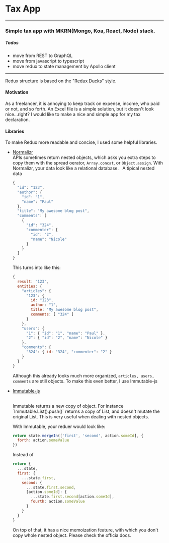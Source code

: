 # Tax App

---

### Simple tax app with MKRN(Mongo, Koa, React, Node) stack.

##### Todos

- move from REST to GraphQL
- move from javascript to typescript
- move redux to state management by Apollo client

---

Redux structure is based on the "[Redux Ducks](https://github.com/erikras/ducks-modular-redux)" style.

#### Motivation

As a freelancer, it is annoying to keep track on expense, income, who paid or not, and so forth. An Excel file is a simple solution, but it doesn't look nice...right? I would like to make a nice and simple app for my tax declaration.

#### Libraries

To make Redux more readable and concise, I used some helpful libraries.

- [Normalizr](https://github.com/paularmstrong/normalizr)<br/>
  APIs sometimes return nested objects, which asks you extra steps to copy them with the spread oerator, `Array.concat`, or `Object.assign`. With Normalizr, your data look like a relational database.
  &nbsp;
  A tipical nested data

  ```javascript
  {
    "id": "123",
    "author": {
      "id": "1",
      "name": "Paul"
    },
    "title": "My awesome blog post",
    "comments": [
      {
        "id": "324",
        "commenter": {
          "id": "2",
          "name": "Nicole"
        }
      }
    ]
  }
  ```

  This turns into like this:

  ```javascript
  {
    result: "123",
    entities: {
      "articles": {
        "123": {
          id: "123",
          author: "1",
          title: "My awesome blog post",
          comments: [ "324" ]
        }
      },
      "users": {
        "1": { "id": "1", "name": "Paul" },
        "2": { "id": "2", "name": "Nicole" }
      },
      "comments": {
        "324": { id: "324", "commenter": "2" }
      }
    }
  }
  ```

  Although this already looks much more organized, `articles, users, comments` are still objects. To make this even better, I use Immutable-js
  <br/>

- [Immutable-js](https://github.com/facebook/immutable-js)

  <br/>
  Immutable returns a new copy of object. For instance `Immutable.List().push()` returns a copy of List, and doesn't mutate the original List. This is very useful when dealing with nested objects.
  &nbsp;

  With Immutable, your reduer would look like:

  ```javascript
  return state.mergeIn(['first', 'second', action.someId], {
    forth: action.someValue
  })
  ```

  Instead of

  ```javascript
  return {
    ...state,
    first: {
      ...state.first,
      second: {
        ...state.first.second,
        [action.someId]: {
          ...state.first.second[action.someId],
          fourth: action.someValue
        }
      }
    }
  }
  ```

  On top of that, it has a nice memoization feature, with which you don't copy whole nested object. Please check the officia docs.

  &nbsp;
